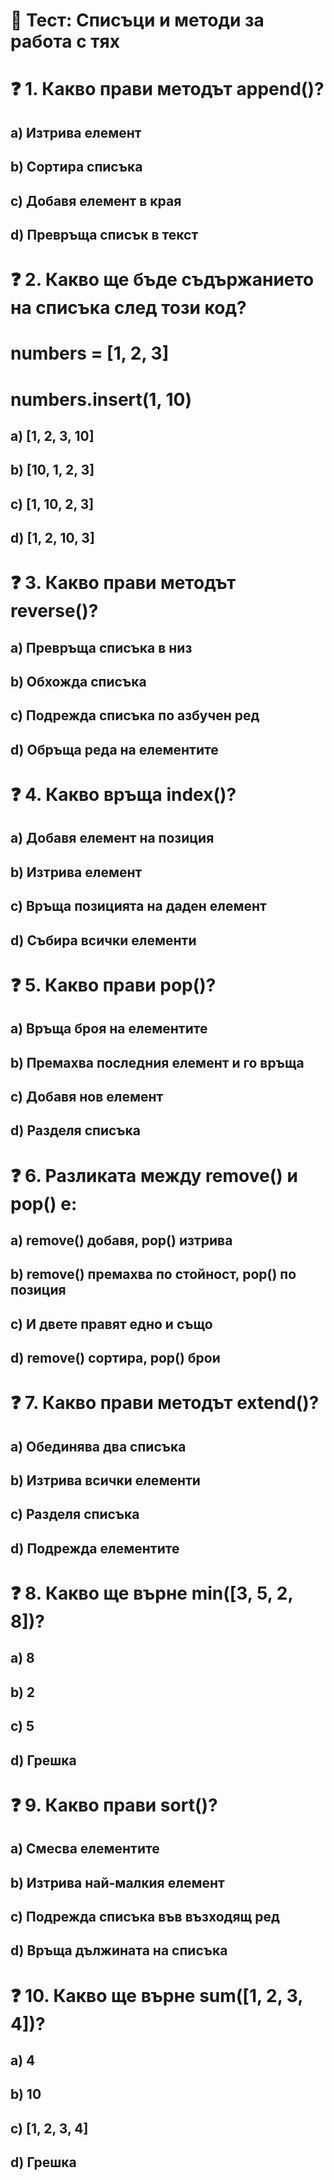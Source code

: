 # 🧠 Тест: Списъци и методи за работа с тях
# ❓ 1. Какво прави методът append()?
## a) Изтрива елемент
## b) Сортира списъка
## c) Добавя елемент в края
## d) Превръща списък в текст
# ❓ 2. Какво ще бъде съдържанието на списъка след този код?
# numbers = [1, 2, 3]
# numbers.insert(1, 10)
## a) [1, 2, 3, 10]
## b) [10, 1, 2, 3]
## c) [1, 10, 2, 3]
## d) [1, 2, 10, 3]
# ❓ 3. Какво прави методът reverse()?
## a) Превръща списъка в низ
## b) Обхожда списъка
## c) Подрежда списъка по азбучен ред
## d) Обръща реда на елементите
# ❓ 4. Какво връща index()?
## a) Добавя елемент на позиция
## b) Изтрива елемент
## c) Връща позицията на даден елемент
## d) Събира всички елементи
# ❓ 5. Какво прави pop()?
## a) Връща броя на елементите
## b) Премахва последния елемент и го връща
## c) Добавя нов елемент
## d) Разделя списъка
# ❓ 6. Разликата между remove() и pop() е:
## a) remove() добавя, pop() изтрива
## b) remove() премахва по стойност, pop() по позиция
## c) И двете правят едно и също
## d) remove() сортира, pop() брои
# ❓ 7. Какво прави методът extend()?
## a) Обединява два списъка
## b) Изтрива всички елементи
## c) Разделя списъка
## d) Подрежда елементите
# ❓ 8. Какво ще върне min([3, 5, 2, 8])?
## a) 8
## b) 2
## c) 5
## d) Грешка
# ❓ 9. Какво прави sort()?
## a) Смесва елементите
## b) Изтрива най-малкия елемент
## c) Подрежда списъка във възходящ ред
## d) Връща дължината на списъка
# ❓ 10. Какво ще върне sum([1, 2, 3, 4])?
## a) 4
## b) 10
## c) [1, 2, 3, 4]
## d) Грешка